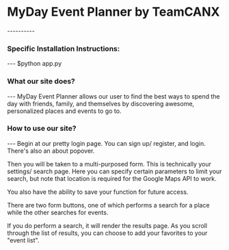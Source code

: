<h1>MyDay Event Planner by TeamCANX</h1>
----------

<h3>Specific Installation Instructions:</h3>
---
$python app.py

<h3>What our site does?</h3>
---
MyDay Event Planner allows our user to find the best ways to spend the day with friends, family, and themselves by discovering awesome, personalized places and events to go to.

<h3>How to use our site?</h3>
---
Begin at our pretty login page. You can sign up/ register, and login. There's also an about popover.

Then you will be taken to a multi-purposed form. This is technically your settings/ search page. Here you can specify certain parameters to limit your search, but note that location is required for the Google Maps API to work.

You also have the ability to save your function for future access.

There are two form buttons, one of which performs a search for a place while the other searches for events.

If you do perform a search, it will render the results page. As you scroll through the list of results, you can choose to add your favorites to your "event list".

